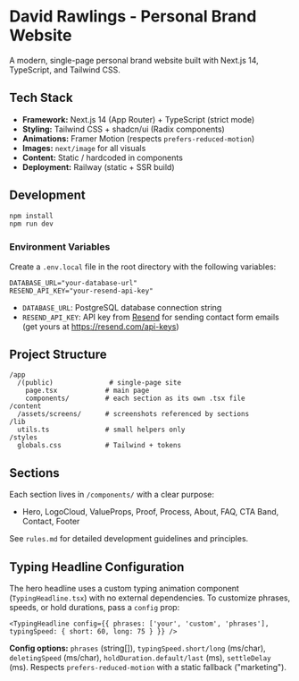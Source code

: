 # David Rawlings - Personal Brand Website

A modern, single-page personal brand website built with Next.js 14, TypeScript, and Tailwind CSS.

## Tech Stack

- **Framework:** Next.js 14 (App Router) + TypeScript (strict mode)
- **Styling:** Tailwind CSS + shadcn/ui (Radix components)
- **Animations:** Framer Motion (respects `prefers-reduced-motion`)
- **Images:** `next/image` for all visuals
- **Content:** Static / hardcoded in components
- **Deployment:** Railway (static + SSR build)

## Development

```bash
npm install
npm run dev
```

### Environment Variables

Create a `.env.local` file in the root directory with the following variables:

```env
DATABASE_URL="your-database-url"
RESEND_API_KEY="your-resend-api-key"
```

- `DATABASE_URL`: PostgreSQL database connection string
- `RESEND_API_KEY`: API key from [Resend](https://resend.com) for sending contact form emails (get yours at https://resend.com/api-keys)

## Project Structure

```
/app
  /(public)              # single-page site
    page.tsx            # main page
    components/         # each section as its own .tsx file
/content
  /assets/screens/      # screenshots referenced by sections
/lib
  utils.ts              # small helpers only
/styles
  globals.css           # Tailwind + tokens
```

## Sections

Each section lives in `/components/` with a clear purpose:
- Hero, LogoCloud, ValueProps, Proof, Process, About, FAQ, CTA Band, Contact, Footer

See `rules.md` for detailed development guidelines and principles.

## Typing Headline Configuration

The hero headline uses a custom typing animation component (`TypingHeadline.tsx`) with no external dependencies. To customize phrases, speeds, or hold durations, pass a `config` prop:

```tsx
<TypingHeadline config={{ phrases: ['your', 'custom', 'phrases'], typingSpeed: { short: 60, long: 75 } }} />
```

**Config options:** `phrases` (string[]), `typingSpeed.short/long` (ms/char), `deletingSpeed` (ms/char), `holdDuration.default/last` (ms), `settleDelay` (ms). Respects `prefers-reduced-motion` with a static fallback ("marketing").
